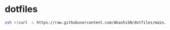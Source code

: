 # dotfiles

```bash
zsh <(curl -L https://raw.githubusercontent.com/AkashiSN/dotfiles/main/setup.zsh)
```
